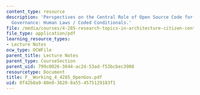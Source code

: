 ```yaml
---
content_type: resource
description: 'Perspectives on the Central Role of Open Source Code for Participatory
  Governance: Human Laws / Coded Conditionals.'
file: /media/courses/4-285-research-topics-in-architecture-citizen-centered-design-of-open-governance-systems-fall-2002/0f42b8a980e036208a554575129183f1_F__Working_4_4285_OpenGov.pdf
file_type: application/pdf
learning_resource_types:
- Lecture Notes
ocw_type: OCWFile
parent_title: Lecture Notes
parent_type: CourseSection
parent_uid: 799c0026-3644-ac2d-53ad-f53bcbec3908
resourcetype: Document
title: F__Working_4_4285_OpenGov.pdf
uid: 0f42b8a9-80e0-3620-8a55-4575129183f1
---
```

